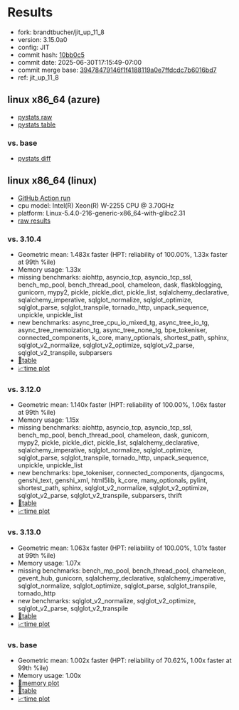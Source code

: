 # Results

- fork: brandtbucher/jit_up_11_8
- version: 3.15.0a0
- config: JIT
- commit hash: [10bb0c5](https://github.com/brandtbucher/cpython/commit/10bb0c5)
- commit date: 2025-06-30T17:15:49-07:00
- commit merge base: [39478479146f1f4188119a0e7ffdcdc7b6016bd7](https://github.com/python/cpython/commit/39478479146f1f4188119a0e7ffdcdc7b6016bd7)
- ref: jit_up_11_8

## linux x86_64 (azure)

- [pystats raw](bm-20250630-azure-x86_64-brandtbucher-jit_up_11_8-3.15.0a0-10bb0c5-pystats.json)
- [pystats table](bm-20250630-azure-x86_64-brandtbucher-jit_up_11_8-3.15.0a0-10bb0c5-pystats.md)

### vs. base

- [pystats diff](bm-20250630-azure-x86_64-brandtbucher-jit_up_11_8-3.15.0a0-10bb0c5-pystats-vs-base.md)

## linux x86_64 (linux)

- [GitHub Action run](https://github.com/faster-cpython/benchmarking/actions/runs/15990678704)
- cpu model: Intel(R) Xeon(R) W-2255 CPU @ 3.70GHz
- platform: Linux-5.4.0-216-generic-x86_64-with-glibc2.31
- [raw results](bm-20250630-linux-x86_64-brandtbucher-jit_up_11_8-3.15.0a0-10bb0c5.json)

### vs. 3.10.4

- Geometric mean: 1.483x faster (HPT: reliability of 100.00%, 1.33x faster at 99th %ile)
- Memory usage: 1.33x
- missing benchmarks: aiohttp, asyncio_tcp, asyncio_tcp_ssl, bench_mp_pool, bench_thread_pool, chameleon, dask, flaskblogging, gunicorn, mypy2, pickle, pickle_dict, pickle_list, sqlalchemy_declarative, sqlalchemy_imperative, sqlglot_normalize, sqlglot_optimize, sqlglot_parse, sqlglot_transpile, tornado_http, unpack_sequence, unpickle, unpickle_list
- new benchmarks: async_tree_cpu_io_mixed_tg, async_tree_io_tg, async_tree_memoization_tg, async_tree_none_tg, bpe_tokeniser, connected_components, k_core, many_optionals, shortest_path, sphinx, sqlglot_v2_normalize, sqlglot_v2_optimize, sqlglot_v2_parse, sqlglot_v2_transpile, subparsers
- [📄table](bm-20250630-linux-x86_64-brandtbucher-jit_up_11_8-3.15.0a0-10bb0c5-vs-3.10.4.md)
- [📈time plot](bm-20250630-linux-x86_64-brandtbucher-jit_up_11_8-3.15.0a0-10bb0c5-vs-3.10.4.svg)

### vs. 3.12.0

- Geometric mean: 1.140x faster (HPT: reliability of 100.00%, 1.06x faster at 99th %ile)
- Memory usage: 1.15x
- missing benchmarks: aiohttp, asyncio_tcp, asyncio_tcp_ssl, bench_mp_pool, bench_thread_pool, chameleon, dask, gunicorn, mypy2, pickle, pickle_dict, pickle_list, sqlalchemy_declarative, sqlalchemy_imperative, sqlglot_normalize, sqlglot_optimize, sqlglot_parse, sqlglot_transpile, tornado_http, unpack_sequence, unpickle, unpickle_list
- new benchmarks: bpe_tokeniser, connected_components, djangocms, genshi_text, genshi_xml, html5lib, k_core, many_optionals, pylint, shortest_path, sphinx, sqlglot_v2_normalize, sqlglot_v2_optimize, sqlglot_v2_parse, sqlglot_v2_transpile, subparsers, thrift
- [📄table](bm-20250630-linux-x86_64-brandtbucher-jit_up_11_8-3.15.0a0-10bb0c5-vs-3.12.0.md)
- [📈time plot](bm-20250630-linux-x86_64-brandtbucher-jit_up_11_8-3.15.0a0-10bb0c5-vs-3.12.0.svg)

### vs. 3.13.0

- Geometric mean: 1.063x faster (HPT: reliability of 100.00%, 1.01x faster at 99th %ile)
- Memory usage: 1.07x
- missing benchmarks: bench_mp_pool, bench_thread_pool, chameleon, gevent_hub, gunicorn, sqlalchemy_declarative, sqlalchemy_imperative, sqlglot_normalize, sqlglot_optimize, sqlglot_parse, sqlglot_transpile, tornado_http
- new benchmarks: sqlglot_v2_normalize, sqlglot_v2_optimize, sqlglot_v2_parse, sqlglot_v2_transpile
- [📄table](bm-20250630-linux-x86_64-brandtbucher-jit_up_11_8-3.15.0a0-10bb0c5-vs-3.13.0.md)
- [📈time plot](bm-20250630-linux-x86_64-brandtbucher-jit_up_11_8-3.15.0a0-10bb0c5-vs-3.13.0.svg)

### vs. base

- Geometric mean: 1.002x faster (HPT: reliability of 70.62%, 1.00x faster at 99th %ile)
- Memory usage: 1.00x
- [🧠memory plot](bm-20250630-linux-x86_64-brandtbucher-jit_up_11_8-3.15.0a0-10bb0c5-vs-base-mem.svg)
- [📄table](bm-20250630-linux-x86_64-brandtbucher-jit_up_11_8-3.15.0a0-10bb0c5-vs-base.md)
- [📈time plot](bm-20250630-linux-x86_64-brandtbucher-jit_up_11_8-3.15.0a0-10bb0c5-vs-base.svg)

